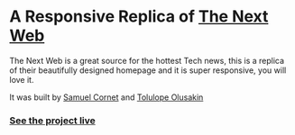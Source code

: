 # A Responsive Replica of [The Next Web](https://thenextweb.com/) 

The Next Web is a great source for the hottest Tech news, this is a replica of their beautifully designed homepage and it is super responsive, you will love it.

It was built by [Samuel Cornet]( https://github.com/CornetS28/) and [Tolulope Olusakin](github.com/oluwadamilareolusakin)

### [See the project live](https://rawcdn.githack.com/CornetS28/thenextweb/2561b535eb28d1df1fd3975a56283ac043e824f9/index.html)
